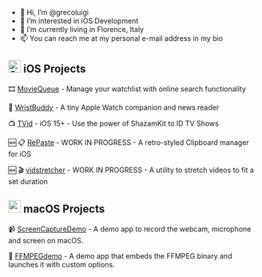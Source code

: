 - 👋 Hi, I’m @grecoluigi
- 👀 I’m interested in iOS Development
- 🏡 I’m currently living in Florence, Italy
- 📫 You can reach me at my personal e-mail address in my bio


## <img src="https://developer.apple.com/swift/images/swift-logo.svg" alt="Swift logo" width="25"/>  iOS Projects

:film_strip: [MovieQueue](https://github.com/grecoluigi/MovieQueue) - Manage your watchlist with online search functionality

:dog: [WristBuddy](https://github.com/grecoluigi/WristBuddy) - A tiny Apple Watch companion and news reader

:tv: [TVid](https://github.com/grecoluigi/TVid) - iOS 15+ - Use the power of ShazamKit to ID TV Shows

:new: 📋 [RePaste](https://github.com/grecoluigi/RePaste) - WORK IN PROGRESS - A retro-styled Clipboard manager for iOS

:new: 🎬 [vidstretcher](https://github.com/grecoluigi/vidstretcher) - WORK IN PROGRESS - A utility to stretch videos to fit a set duration

## <img src="https://upload.wikimedia.org/wikipedia/commons/3/30/MacOS_logo.svg" alt="macOS logo" width="25"/>  macOS Projects

:video_camera: [ScreenCaptureDemo](https://github.com/grecoluigi/ScreenCaptureDemo) - A demo app to record the webcam, microphone and screen on macOS.

:link: [FFMPEGdemo](https://github.com/grecoluigi/FFMPEGdemo) - A demo app that embeds the FFMPEG binary and launches it with custom options.

